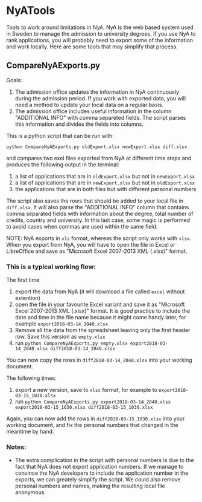 # NyATools
Tools to work around limitations in NyA. NyA is the web based system used in Sweden to manage the admission to university degrees. If you use NyA to rank applications, you will probably need to export some of the information and work locally. Here are some tools that may simplify that process.

## CompareNyAExports.py
Goals:
1) The admission office updates the information in NyA continuously during the admission period. If you work with exported data, you will need a method to update your local data on a regular basis.
2) The admission office includes useful information in the column "ADDITIONAL INFO" with comma separeted fields. The script parses this information and divides the fields into columns.

This is a python script that can be run with:

`python CompareNyAExports.py oldExport.xlsx newExport.xlsx diff.xlsx`

and compares two exel files exported from NyA at different time steps and produces the following output in the terminal:
1) a list of applications that are in `oldExport.xlsx` but not in `newExport.xlsx`
2) a list of applications that are in `newExport.xlsx` but not in `oldExport.xlsx`
3) the applications that are in both files but with different personal numbers

The script also saves the rows that should be added to your local file in `diff.xlsx`. It will also parse the "ADDITIONAL INFO" column that contains comma separated fields with information about the degree, total number of credits, country and university. In this last case, some magic is performed to avoid cases when commas are used within the same field.

NOTE: NyA exports in `xls` format, whereas the script only works with `xlsx`. When you export from NyA, you will have to open the file in Excel or LibreOffice and save as "Microsoft Excel 2007-2013 XML (.xlsx)" format.

### This is a typical working flow:
The first time
1) export the data from NyA (it will download a file called `excel` without extention)
2) open the file in your favourite Excel variant and save it as "Microsoft Excel 2007-2013 XML (.xlsx)" format. It is good practice to include the date and time in the file name because it might come handy later, for example `export2018-03-14_2040.xlsx`
3) Remove all the data from the spreadsheet leaving only the first header row. Save this version as `empty.xlsx`
4) run `python CompareNyAExports.py empty.xlsx export2018-03-14_2040.xlsx diff2018-03-14_2040.xlsx`

You can now copy the rows in `diff2018-03-14_2040.xlsx` into your working document.

The following times:
1) export a new version, save to `xlsx` format, for example to `export2018-03-15_1030.xlsx`
2) run `python CompareNyAExports.py export2018-03-14_2040.xlsx export2018-03-15_1030.xlsx diff2018-03-15_1030.xlsx`

Again, you can now add the rows in `diff2018-03-15_1030.xlsx` into your working document, and fix the personal numbers that changed in the meantime by hand.

### Notes:
* The extra complication in the script with personal numbers is due to the fact that NyA does not export application numbers. If we manage to convince the NyA developers to include the application number in the exports, we can greately simplify the script. We could also remove personal numbers and names, making the resulting local file anonymous.
